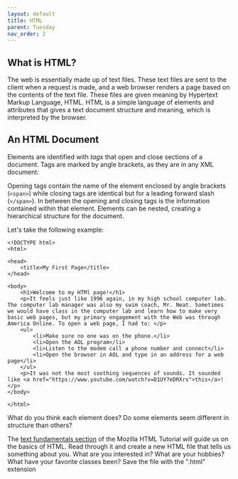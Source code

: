 ```yaml
---
layout: default
title: HTML
parent: Tuesday
nav_order: 2
---
```


## What is HTML?

The web is essentially made up of text files. These text files are sent to the client when a request is made, and a web browser renders a page based on the contents of the text file. These files are given meaning by Hypertext Markup Language, HTML. HTML is a simple language of elements and attributes that gives a text document structure and meaning, which is interpreted by the browser.

## An HTML Document
Elements are identified with _tags_ that open and close sections of a document. Tags are marked by angle brackets, as they are in any XML document:

Opening tags contain the name of the element enclosed by angle brackets (`<span>`) while closing tags are identical but for a leading forward slash (`</span>`). In between the opening and closing tags is the information contained within that element. Elements can be nested, creating a hierarchical structure for the document.

Let's take the following example:

```
<!DOCTYPE html>
<html>

<head>
    <title>My First Page</title>
</head>

<body>
    <h1>Welcome to my HTMl page!</h1>
    <p>It feels just like 1996 again, in my high school computer lab. The computer lab manager was also my swim coach, Mr. Neat. Sometimes we would have class in the computer lab and learn how to make very basic web pages, but my primary engagement with the Web was through America Online. To open a web page, I had to: </p>
    <ul>
        <li>Make sure no one was on the phone.</li>
        <li>Open the AOL program</li>
        <li>Listen to the modem call a phone number and connect</li>
        <li>Open the browser in AOL and type in an address for a web page</li>
    </ul>
    <p>It was not the most soothing sequences of sounds. It sounded like <a href="https://www.youtube.com/watch?v=D1UY7eDRXrs">this</a>!</p>
</body>

</html>
```

What do you think each element does? Do some elements seem different in structure than others?

The <a href="https://developer.mozilla.org/en-US/docs/Learn/HTML/Introduction_to_HTML/HTML_text_fundamentals">text fundamentals section</a> of the Mozilla HTML Tutorial will guide us on the basics of HTML. Read through it and create a new HTML file that tells us something about you. What are you interested in? What are your hobbies? What have your favorite classes been? Save the file with the ".html" extension

